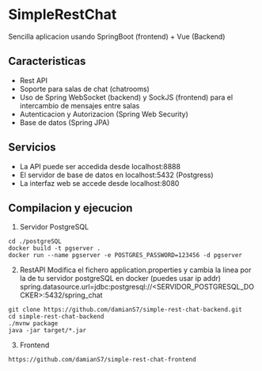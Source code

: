 # SimpleRestChat
Sencilla aplicacion usando SpringBoot (frontend) + Vue (Backend) 

## Caracteristicas
* Rest API
* Soporte para salas de chat (chatrooms)
* Uso de Spring WebSocket (backend) y SockJS (frontend) para el intercambio de mensajes entre salas 
* Autenticacion y Autorizacion (Spring Web Security)
* Base de datos (Spring JPA)

## Servicios
* La API puede ser accedida desde localhost:8888
* El servidor de base de datos en localhost:5432 (Postgress)
* La interfaz web se accede desde localhost:8080

## Compilacion y ejecucion
1) Servidor PostgreSQL
```
cd ./postgreSQL
docker build -t pgserver .
docker run --name pgserver -e POSTGRES_PASSWORD=123456 -d pgserver
```

2) RestAPI
Modifica el fichero application.properties y cambia la linea por la de tu servidor postgreSQL en docker (puedes usar ip addr)
   spring.datasource.url=jdbc:postgresql://<SERVIDOR_POSTGRESQL_DOCKER>:5432/spring_chat

```
git clone https://github.com/damianS7/simple-rest-chat-backend.git
cd simple-rest-chat-backend
./mvnw package
java -jar target/*.jar
```

3) Frontend
```
https://github.com/damianS7/simple-rest-chat-frontend
```